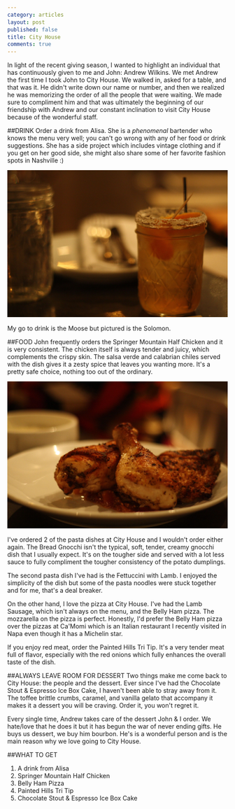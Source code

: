 ```yaml
---
category: articles
layout: post
published: false
title: City House
comments: true
---
```


In light of the recent giving season, I wanted to highlight an individual that has continuously given to me and John: Andrew Wilkins. We met Andrew the first time I took John to City House. We walked in, asked for a table, and that was it. He didn't write down our name or number, and then we realized he was memorizing the order of all the people that were waiting. We made sure to compliment him and that was ultimately the beginning of our friendship with Andrew and our constant inclination to visit City House because of the wonderful staff.

##DRINK
Order a drink from Alisa. She is a _phenomenal_ bartender who knows the menu very well; you can't go wrong with any of her food or drink suggestions. She has a side project which includes vintage clothing and if you get on her good side, she might also share some of her favorite fashion spots in Nashville :)

![SolomonCityHouse.jpg](/images/SolomonCityHouse.jpg)

My go to drink is the Moose but pictured is the Solomon. 

##FOOD
John frequently orders the Springer Mountain Half Chicken and it is very consistent. The chicken itself is always tender and juicy, which complements the crispy skin. The salsa verde and calabrian chiles served with the dish gives it a zesty spice that leaves you wanting more. It's a pretty safe choice, nothing too out of the ordinary. 

![HalfCityHouse.jpg](/images/HalfCityHouse.jpg)

I've ordered 2 of the pasta dishes at City House and I wouldn't order either again. The Bread Gnocchi isn't the typical, soft, tender, creamy gnocchi dish that I usually expect. It's on the tougher side and served with a lot less sauce to fully compliment the tougher consistency of the potato dumplings. 

The second pasta dish I've had is the Fettuccini with Lamb. I enjoyed the simplicity of the dish but some of the pasta noodles were stuck together and for me, that's a deal breaker. 

On the other hand, I love the pizza at City House. I've had the Lamb Sausage, which isn't always on the menu, and the Belly Ham pizza. The mozzarella on the pizza is perfect. Honestly, I'd prefer the Belly Ham pizza over the pizzas at Ca'Momi which is an Italian restaurant I recently visited in Napa even though it has a Michelin star. 

If you enjoy red meat, order the Painted Hills Tri Tip. It's a very tender meat full of flavor, especially with the red onions which fully enhances the overall taste of the dish. 

##ALWAYS LEAVE ROOM FOR DESSERT
Two things make me come back to City House: the people and the dessert. Ever since I've had the Chocolate Stout & Espresso Ice Box Cake, I haven't been able to stray away from it. The toffee brittle crumbs, caramel, and vanilla gelato that accompany it makes it a dessert you will be craving. Order it, you won't regret it. 

Every single time, Andrew takes care of the dessert John & I order. We hate/love that he does it but it has begun the war of never ending gifts. He buys us dessert, we buy him bourbon. He's is a wonderful person and is the main reason why we love going to City House. 

##WHAT TO GET
1. A drink from Alisa
2. Springer Mountain Half Chicken
3. Belly Ham Pizza
4. Painted Hills Tri Tip
5. Chocolate Stout & Espresso Ice Box Cake